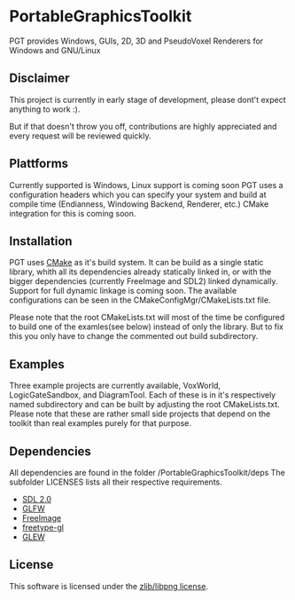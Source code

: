 # PortableGraphicsToolkit
PGT provides Windows, GUIs, 2D, 3D and PseudoVoxel Renderers for Windows and GNU/Linux

## Disclaimer
This project is currently in early stage of development, please dont't expect anything to work :). 

But if that doesn't throw you off, contributions are highly appreciated and every request will be reviewed quickly.


## Plattforms
Currently supported is Windows, Linux support is coming soon
PGT uses a configuration headers which you can specify your system and build at compile time
(Endianness, Windowing Backend, Renderer, etc.)
CMake integration for this is coming soon.


## Installation
PGT uses [CMake](https://cmake.org/) as it's build system.
It can be build as a single static library, whith all its dependencies already statically linked in,
or with the bigger dependencies (currently FreeImage and SDL2) linked dynamically.
Support for full dynamic linkage is coming soon.
The available configurations can be seen in the CMakeConfigMgr/CMakeLists.txt file. 

Please note that the root CMakeLists.txt will most of the time be configured to build one of the examles(see below) instead of only the library.
But to fix this you only have to change the commented out build subdirectory.

## Examples
Three example projects are currently available, VoxWorld, LogicGateSandbox, and DiagramTool.
Each of these is in it's respectively named subdirectory and can be built by adjusting the root CMakeLists.txt.
Please note that these are rather small side projects that depend on the toolkit than real examples purely for that purpose.


## Dependencies
All dependencies are found in the folder /PortableGraphicsToolkit/deps
The subfolder LICENSES lists all their respective requirements.
- [SDL 2.0](https://www.libsdl.org/index.php)
- [GLFW](http://www.glfw.org/)
- [FreeImage](http://freeimage.sourceforge.net/)
- [freetype-gl](https://github.com/rougier/freetype-gl)
- [GLEW](http://glew.sourceforge.net/)


## License
This software is licensed under the [zlib/libpng license](https://choosealicense.com/licenses/zlib/).

